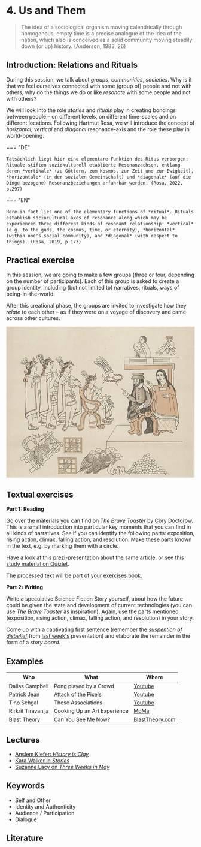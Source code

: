 # 4. Us and Them

> The idea of a sociological organism moving calendrically through homogenous, empty time is a precise analogue of the idea of the nation, which also is conceived as a solid community moving steadily down (or up) history.  (Anderson, 1983, 26)

## Introduction: Relations and Rituals

During this session, we talk about *groups*, *communities*, *societies*. Why is it that we feel ourselves connected with some (group of) people and not with others, why do the things we do or like *resonate* with some people and not with others?

We will look into the role *stories* and *rituals* play in creating bondings between people – on different levels, on different time-scales and on different locations. Following Hartmut Rosa, we will introduce the concept of *horizontal*, *vertical* and *diagonal* resonance-axis and the role these play in world-opening.

=== "DE"

    Tatsächlich liegt hier eine elementare Funktion des Ritus verborgen: Rituale stiften soziokulturell etablierte Resonanzachsen, entlang deren *vertikale* (zu Göttern, zum Kosmos, zur Zeit und zur Ewigkeit), *horizontale* (in der sozialen Gemeinschaft) und *diagonale* (auf die Dinge bezogene) Resonanzbeziehungen erfahrbar werden. (Rosa, 2022, p.297)

=== "EN"
    
    Here in fact lies one of the elementary functions of *ritual*. Rituals establish sociocultural axes of resonance along which may be experienced three different kinds of resonant relationship: *vertical* (e.g. to the gods, the cosmos, time, or eternity), *horizontal* (within one's social community), and *diagonal* (with respect to things). (Rosa, 2019, p.173)

## Practical exercise

In this session, we are going to make a few groups (three or four, depending on the number of participants). Each of this group is asked to create a group identity, including (but not limited to) narratives, rituals, ways of being-in-the-world.

After this creational phase, the groups are invited to investigate how they *relate* to each other – as if they were on a voyage of discovery and came across other cultures. 

![The meeting of Cortés and Montezuma is shown in this image from a Tlaxcalan mural. The mural was completed by 1560, nearly 40 years after the Spanish conquest. Cortés’ interpreter, a Native American woman known as Malinche or Doña Marina, stands behind him.](imgs/cortes-montezuma.jpeg)

## Textual exercises

__Part 1: Reading__

Go over the materials you can find on [*The Brave Toaster*](https://ourenglishclass.net/wp-content/uploads/sites/6/2024/09/bravetoaster.pdf) by [Cory Doctorow](https://en.wikipedia.org/wiki/Cory_Doctorow). This is a small introduction into particular key moments that you can find in all kinds of narratives. See if you can identify the following parts: exposition, rising action, climax, falling action, and resolution. Make these parts known in the text, e.g. by marking them with a circle.

Have a look at [this prezi-presentation](https://prezi.com/p/zwqi9vkher0m/the-brave-little-toaster-stages-of-plot/) about the same article, or see [this study material on Quizlet](https://quizlet.com/study-guides/summary-of-the-brave-little-toaster-81f8acba-0e69-48fe-b378-09d66569177c).

The processed text will be part of your exercises book. 

__Part 2: Writing__

Write a speculative Science Fiction Story yourself, about how the future could be given the state and development of current technologies (you can use *The Brave Toaster* as inspiration). Again, use the parts mentioned  (exposition, rising action, climax, falling action, and resolution) in your story.

Come up with a captivating first sentence (remember the [*suspention of disbelief*](https://en.wikipedia.org/wiki/Suspension_of_disbelief) from [last week's](files/3.fact-fiction.pdf) presentation) and elaborate the remainder in the form of a *story board*.

## Examples
Who | What | Where
---|---|---
Dallas Campbell | Pong played by a Crowd | [Youtube](https://www.youtube.com/watch?v=LqXDq8JL-JQ)
Patrick Jean | Attack of the Pixels | [Youtube](https://www.youtube.com/watch?v=ugV6cLgwomo)
Tino Sehgal | These Associations | [Youtube](https://www.youtube.com/watch?v=Pk7FKMEwMRg)
Rirkrit Tiravanija | Cooking Up an Art Experience | [MoMa](https://www.moma.org/explore/inside_out/2012/02/03/rirkrit-tiravanija-cooking-up-an-art-experience/)
Blast Theory | Can You See Me Now? | [BlastTheory.com](https://www.blasttheory.co.uk/projects/can-you-see-me-now/)

## Lectures
- [Anslem Kiefer: *History is Clay*](https://www.youtube.com/watch?v=dPEcPn85D8w)
- [Kara Walker in *Stories*](https://art21.org/watch/art-in-the-twenty-first-century/s2/kara-walker-in-stories-segment/)
- [Suzanne Lacy on *Three Weeks in May*](https://www.youtube.com/watch?v=ie7A8F0D-k4)

## Keywords
- Self and Other
- Identity and Authenticity
- Audience / Participation
- Dialogue

## Literature